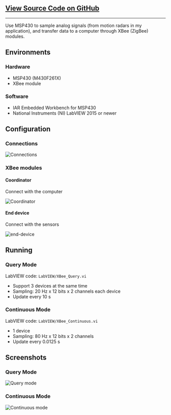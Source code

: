 <h2><a href="https://github.com/rookiepeng/Multi-Device-XBee" rel="noopener" target="_blank"><i class="fa fa-github" aria-hidden="true"></i> View Source Code on GitHub</a></h2>

------

Use MSP430 to sample analog signals (from motion radars in my application), and transfer data to a computer through XBee (ZigBee) modules.

## Environments

### Hardware

- MSP430 (M430F261X)
- XBee module

### Software

- IAR Embedded Workbench for MSP430
- National Instruments (NI) LabVIEW 2015 or newer

## Configuration

### Connections

![Connections](https://rookiepeng.github.io/Multi-Device-XBee/connection.png)

### XBee modules

#### Coordinator

Connect with the computer

![Coordinator](https://rookiepeng.github.io/Multi-Device-XBee/coordinator.png)

#### End device

Connect with the sensors

![end-device](https://rookiepeng.github.io/Multi-Device-XBee/end-device.png)

## Running

### Query Mode

LabVIEW code: ```LabVIEW/XBee_Query.vi```

- Support 3 devices at the same time
- Sampling: 20 Hz x 12 bits x 2 channels each device
- Update every 10 s

### Continuous Mode

LabVIEW code: ```LabVIEW/XBee_Continuous.vi```

- 1 device
- Sampling: 80 Hz x 12 bits x 2 channels
- Update every 0.0125 s

## Screenshots

### Query Mode

![Query mode](https://rookiepeng.github.io/Multi-Device-XBee/queryMode.png)

### Continuous Mode

![Continuous mode](https://rookiepeng.github.io/Multi-Device-XBee/continuousMode.png)
